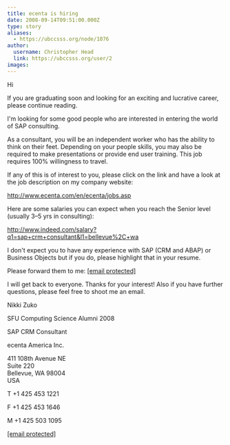 ```yaml
---
title: ecenta is hiring 
date: 2008-09-14T09:51:00.000Z
type: story
aliases:
  - https://ubccsss.org/node/1076
author:
  username: Christopher Head
  link: https://ubccsss.org/user/2
images:
---
```


<div class="field field-name-body field-type-text-with-summary field-label-hidden"><div class="field-items"><div class="field-item even"><p>Hi</p>
<p>If you are graduating soon and looking for an exciting and lucrative career, please continue reading. </p>
<p>I&apos;m looking for some good people who are interested in entering the world of SAP consulting.</p>
<p>As a consultant, you will be an independent worker who has the ability to think on their feet.  Depending on your people skills, you may also be required to make presentations or provide end user training.  This job requires 100% willingness to travel. </p>
<p>If any of this is of interest to you, please click on the link and have a look at the job description on my company website: </p>
<p><a href="http://www.ecenta.com/en/ecenta/jobs.asp">http://www.ecenta.com/en/ecenta/jobs.asp</a></p>
<p>Here are some salaries you can expect when you reach the Senior level (usually 3&#x2013;5 yrs in consulting):</p>
<p><a href="http://www.indeed.com/salary?q1=sap+crm+consultant&amp;l1=bellevue%2C+wa">http://www.indeed.com/salary?q1=sap+crm+consultant&amp;l1=bellevue%2C+wa</a></p>
<p>I don&apos;t expect you to have any experience with SAP (CRM and ABAP) or Business Objects but if you do, please highlight that in your resume.</p>
<p>Please forward them to me: <a href="/cdn-cgi/l/email-protection#fa9493919193d4808f9195ba9f999f948e9bd4999597"><span class="__cf_email__" data-cfemail="ddb3b4b6b6b4f3a7a8b6b29db8beb8b3a9bcf3beb2b0">[email&#xA0;protected]</span></a></p>
<p>I will get back to everyone.  Thanks for your interest!  Also if you have further questions, please feel free to shoot me an email.</p>
<p>Nikki Zuko</p>
<p>SFU Computing Science Alumni 2008 </p>
<p>SAP CRM Consultant</p>
<p>ecenta America Inc.</p>
<p>411 108th Avenue NE<br>
Suite 220<br>
Bellevue, WA 98004<br>
USA</p>
<p>T +1 425 453 1221</p>
<p>F +1 425 453 1646</p>
<p>M +1 425 503 1095</p>
<p><a href="/cdn-cgi/l/email-protection#57393e3c3c3e792d223c38173234323923367934383a"><span class="__cf_email__" data-cfemail="345a5d5f5f5d1a4e415f5b745157515a40551a575b59">[email&#xA0;protected]</span></a></p>
</div></div></div>    <footer>
          </footer>